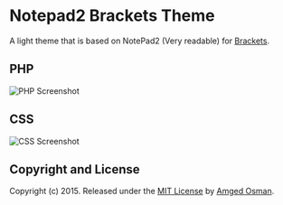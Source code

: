 # Notepad2 Brackets Theme

A light theme that is based on NotePad2 (Very readable) for [Brackets](http://brackets.io/).

## PHP
![PHP Screenshot](https://i.imgur.com/3fJaQiD.png)

## CSS
![CSS Screenshot](https://i.imgur.com/IeJMmTn.png)



## Copyright and License
Copyright (c) 2015. Released under the [MIT License](LICENSE) by [Amged Osman](http://amged.me/).
